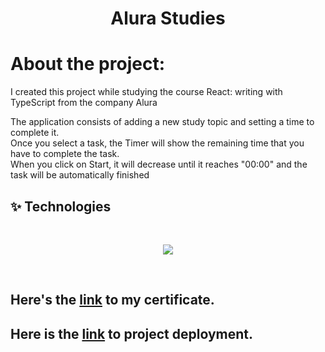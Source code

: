 <h1 align="center">
   Alura Studies
</h1>

# About the project:

I created this project while studying the course React: writing with TypeScript from the company Alura

The application consists of adding a new study topic and setting a time to complete it.
<br>
Once you select a task, the Timer will show the remaining time that you have to complete the task.
<br>
When you click on Start, it will decrease until it reaches "00:00" and the task will be automatically finished 

## ✨ Technologies
<br>
<p align="center">
  <a href="https://skillicons.dev">
    <img src="https://skillicons.dev/icons?i=react,ts,scss,css,html" />
  </a>
</p>
<br>

## Here's the [link](https://cursos.alura.com.br/certificate/b3570287-fe72-4e75-ba78-8c5299418c9a?lang=en) to my certificate.

## Here is the [link]()  to project deployment.
